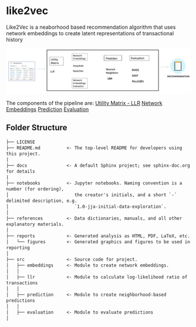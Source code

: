 # like2vec
Like2Vec is a neaborhood based recommendation algorithm that uses network embeddings to create latent representations of transactional history

![like2vec](https://raw.githubusercontent.com/L2V/like2vec/master/reports/figures/l2v-components.png "Pipeline components")

The components of the pipeline are:
[Utility Matrix - LLR](https://github.com/L2V/like2vec/wiki/Utility-Matrix---LLR)
[Network Embeddings](https://github.com/L2V/like2vec/wiki/Network-Embeddings)
[Prediction](https://github.com/L2V/like2vec/wiki/Prediction)
[Evaluation](https://github.com/L2V/like2vec/wiki/Evaluation)

## Folder Structure
```
├── LICENSE
├── README.md          <- The top-level README for developers using this project.
|
├── docs               <- A default Sphinx project; see sphinx-doc.org for details
|
├── notebooks          <- Jupyter notebooks. Naming convention is a number (for ordering),
│                         the creator's initials, and a short `-` delimited description, e.g.
│                         `1.0-jja-initial-data-exploration`.
│
├── references         <- Data dictionaries, manuals, and all other explanatory materials.
│
├── reports            <- Generated analysis as HTML, PDF, LaTeX, etc.
│   └── figures        <- Generated graphics and figures to be used in reporting
│
├── src                <- Source code for project.
│   ├── embeddings     <- Module to create network embeddings.
│   │
│   ├── llr            <- Module to calculate log-likelihood ratio of transactions
│   │
│   ├── prediction     <- Module to create neighborhood-based predictions
│   │   
│   ├── evaluation     <- Module to evaluate predictions
│       
```
